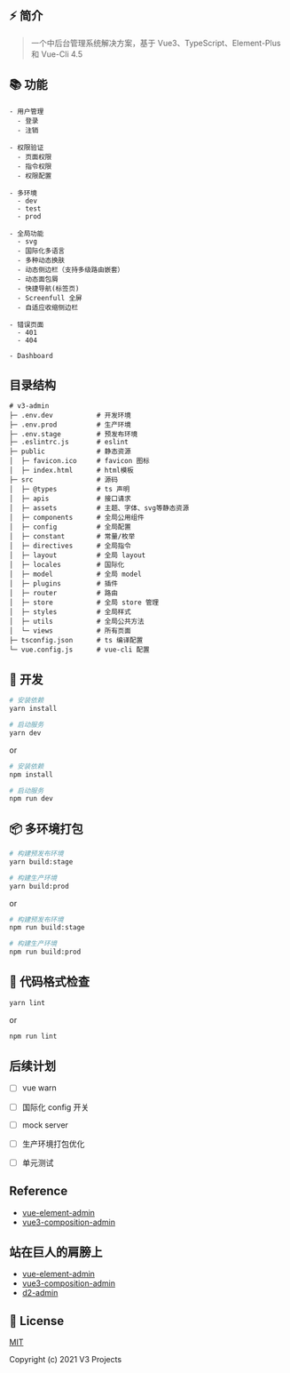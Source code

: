 ## ⚡️ 简介

> 一个中后台管理系统解决方案，基于 Vue3、TypeScript、Element-Plus 和 Vue-Cli 4.5

## 📚 功能

```text
- 用户管理
  - 登录
  - 注销
	
- 权限验证
  - 页面权限
  - 指令权限
  - 权限配置

- 多环境
  - dev
  - test
  - prod
  
- 全局功能
  - svg
  - 国际化多语言
  - 多种动态换肤
  - 动态侧边栏（支持多级路由嵌套）
  - 动态面包屑
  - 快捷导航(标签页)
  - Screenfull 全屏
  - 自适应收缩侧边栏

- 错误页面
  - 401
  - 404

- Dashboard
```

## 目录结构

```
# v3-admin
├─ .env.dev           # 开发环境
├─ .env.prod          # 生产环境
├─ .env.stage         # 预发布环境
├─ .eslintrc.js       # eslint
├─ public             # 静态资源
│  ├─ favicon.ico     # favicon 图标
│  ├─ index.html      # html模板
├─ src                # 源码
│  ├─ @types          # ts 声明
│  ├─ apis            # 接口请求
│  ├─ assets          # 主题、字体、svg等静态资源
│  ├─ components      # 全局公用组件
│  ├─ config          # 全局配置
│  ├─ constant        # 常量/枚举
│  ├─ directives      # 全局指令
│  ├─ layout          # 全局 layout
│  ├─ locales         # 国际化
│  ├─ model           # 全局 model
│  ├─ plugins         # 插件
│  ├─ router          # 路由
│  ├─ store           # 全局 store 管理
│  ├─ styles          # 全局样式
│  ├─ utils           # 全局公共方法
│  └─ views           # 所有页面
├─ tsconfig.json      # ts 编译配置
└─ vue.config.js      # vue-cli 配置
```

## 🚀 开发

```bash
# 安装依赖
yarn install

# 启动服务
yarn dev
```
or
```bash
# 安装依赖
npm install

# 启动服务
npm run dev
```

## 📦️ 多环境打包

```bash
# 构建预发布环境
yarn build:stage

# 构建生产环境
yarn build:prod
```
or
```bash
# 构建预发布环境
npm run build:stage

# 构建生产环境
npm run build:prod
```

## 🔧 代码格式检查

```bash
yarn lint
```
or
```bash
npm run lint
```

## 后续计划

* [ ] vue warn

* [ ] 国际化 config 开关

* [ ] mock server

* [ ] 生产环境打包优化

* [ ] 单元测试

## Reference

- [vue-element-admin](https://panjiachen.gitee.io/vue-element-admin-site/zh/)
- [vue3-composition-admin](https://rcyj-fed.github.io/vue3-composition-admin-docs/)

## 站在巨人的肩膀上

- [vue-element-admin](https://github.com/PanJiaChen/vue-element-admin)
- [vue3-composition-admin](https://github.com/rcyj-FED/vue3-composition-admin)
- [d2-admin](https://github.com/d2-projects/d2-admin)

## 📄 License

[MIT](https://github.com/v3-projects/v3-admin/blob/master/LICENSE)

Copyright (c) 2021 V3 Projects
